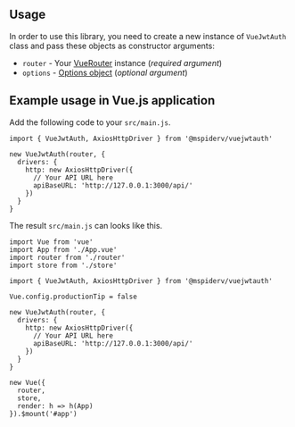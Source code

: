 ## Usage

In order to use this library, you need to create a new instance of `VueJwtAuth` class and pass these objects as constructor arguments:
 - `router` - Your [VueRouter](https://router.vuejs.org/) instance (*required argument*)
 - `options` - [Options object](configuration.md) (*optional argument*)

## Example usage in Vue.js application

Add the following code to your `src/main.js`.

```vue
import { VueJwtAuth, AxiosHttpDriver } from '@mspiderv/vuejwtauth'

new VueJwtAuth(router, {
  drivers: {
    http: new AxiosHttpDriver({
      // Your API URL here
      apiBaseURL: 'http://127.0.0.1:3000/api/'
    })
  }
}
```

The result `src/main.js` can looks like this.

```vue
import Vue from 'vue'
import App from './App.vue'
import router from './router'
import store from './store'

import { VueJwtAuth, AxiosHttpDriver } from '@mspiderv/vuejwtauth'

Vue.config.productionTip = false

new VueJwtAuth(router, {
  drivers: {
    http: new AxiosHttpDriver({
      // Your API URL here
      apiBaseURL: 'http://127.0.0.1:3000/api/'
    })
  }
}

new Vue({
  router,
  store,
  render: h => h(App)
}).$mount('#app')

```
